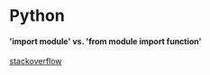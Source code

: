 Python
===================

#### 'import module' vs. 'from module import function'

[stackoverflow](http://programmers.stackexchange.com/questions/187403/import-module-vs-from-module-import-function)








